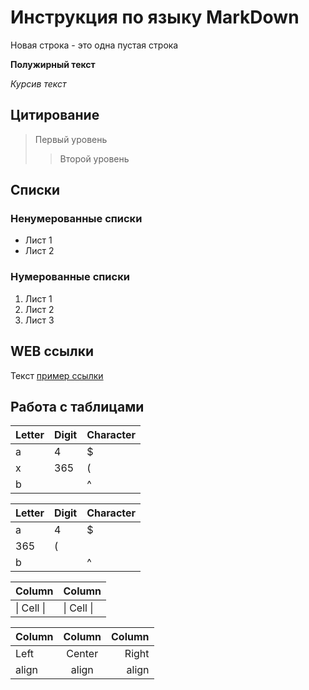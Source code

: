 # Инструкция по языку MarkDown

Новая строка - это одна пустая строка

**Полужирный текст**

_Курсив текст_

## Цитирование

> Первый уровень
>
> > Второй уровень

## Списки

### Ненумерованные списки

- Лист 1
- Лист 2

### Нумерованные списки

1. Лист 1
2. Лист 2
3. Лист 3

## WEB ссылки

Текст [пример ссылки](http.example.com "Всплывающая подсказка")

## Работа с таблицами

| Letter | Digit | Character |
| ------ | ----- | --------- |
| a      | 4     | $         |
| x      | 365   | (         |
| b      |       | ^         |

| Letter | Digit | Character |
| ------ | ----- | --------- |
| a      | 4     | $         |
| 365    | (     |
| b      |       | ^         |

| Column     | Column     |
| ---------- | ---------- |
| \| Cell \| | \| Cell \| |

| Column | Column | Column |
| :----- | :----: | -----: |
| Left   | Center |  Right |
| align  | align  |  align |
